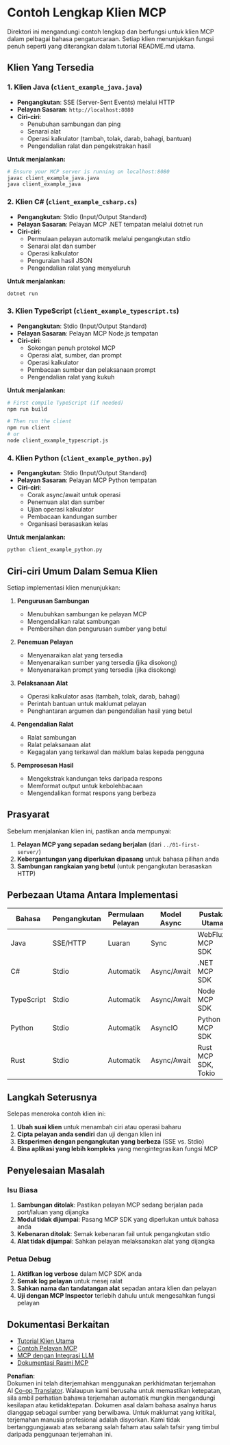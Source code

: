 <!--
CO_OP_TRANSLATOR_METADATA:
{
  "original_hash": "8358c13b5b6877e475674697cdc1a904",
  "translation_date": "2025-08-18T18:04:42+00:00",
  "source_file": "03-GettingStarted/02-client/complete_examples.md",
  "language_code": "ms"
}
-->
# Contoh Lengkap Klien MCP

Direktori ini mengandungi contoh lengkap dan berfungsi untuk klien MCP dalam pelbagai bahasa pengaturcaraan. Setiap klien menunjukkan fungsi penuh seperti yang diterangkan dalam tutorial README.md utama.

## Klien Yang Tersedia

### 1. Klien Java (`client_example_java.java`)

- **Pengangkutan**: SSE (Server-Sent Events) melalui HTTP
- **Pelayan Sasaran**: `http://localhost:8080`
- **Ciri-ciri**:
  - Penubuhan sambungan dan ping
  - Senarai alat
  - Operasi kalkulator (tambah, tolak, darab, bahagi, bantuan)
  - Pengendalian ralat dan pengekstrakan hasil

**Untuk menjalankan:**

```bash
# Ensure your MCP server is running on localhost:8080
javac client_example_java.java
java client_example_java
```

### 2. Klien C# (`client_example_csharp.cs`)

- **Pengangkutan**: Stdio (Input/Output Standard)
- **Pelayan Sasaran**: Pelayan MCP .NET tempatan melalui dotnet run
- **Ciri-ciri**:
  - Permulaan pelayan automatik melalui pengangkutan stdio
  - Senarai alat dan sumber
  - Operasi kalkulator
  - Penguraian hasil JSON
  - Pengendalian ralat yang menyeluruh

**Untuk menjalankan:**

```bash
dotnet run
```

### 3. Klien TypeScript (`client_example_typescript.ts`)

- **Pengangkutan**: Stdio (Input/Output Standard)
- **Pelayan Sasaran**: Pelayan MCP Node.js tempatan
- **Ciri-ciri**:
  - Sokongan penuh protokol MCP
  - Operasi alat, sumber, dan prompt
  - Operasi kalkulator
  - Pembacaan sumber dan pelaksanaan prompt
  - Pengendalian ralat yang kukuh

**Untuk menjalankan:**

```bash
# First compile TypeScript (if needed)
npm run build

# Then run the client
npm run client
# or
node client_example_typescript.js
```

### 4. Klien Python (`client_example_python.py`)

- **Pengangkutan**: Stdio (Input/Output Standard)  
- **Pelayan Sasaran**: Pelayan MCP Python tempatan
- **Ciri-ciri**:
  - Corak async/await untuk operasi
  - Penemuan alat dan sumber
  - Ujian operasi kalkulator
  - Pembacaan kandungan sumber
  - Organisasi berasaskan kelas

**Untuk menjalankan:**

```bash
python client_example_python.py
```

## Ciri-ciri Umum Dalam Semua Klien

Setiap implementasi klien menunjukkan:

1. **Pengurusan Sambungan**
   - Menubuhkan sambungan ke pelayan MCP
   - Mengendalikan ralat sambungan
   - Pembersihan dan pengurusan sumber yang betul

2. **Penemuan Pelayan**
   - Menyenaraikan alat yang tersedia
   - Menyenaraikan sumber yang tersedia (jika disokong)
   - Menyenaraikan prompt yang tersedia (jika disokong)

3. **Pelaksanaan Alat**
   - Operasi kalkulator asas (tambah, tolak, darab, bahagi)
   - Perintah bantuan untuk maklumat pelayan
   - Penghantaran argumen dan pengendalian hasil yang betul

4. **Pengendalian Ralat**
   - Ralat sambungan
   - Ralat pelaksanaan alat
   - Kegagalan yang terkawal dan maklum balas kepada pengguna

5. **Pemprosesan Hasil**
   - Mengekstrak kandungan teks daripada respons
   - Memformat output untuk kebolehbacaan
   - Mengendalikan format respons yang berbeza

## Prasyarat

Sebelum menjalankan klien ini, pastikan anda mempunyai:

1. **Pelayan MCP yang sepadan sedang berjalan** (dari `../01-first-server/`)
2. **Kebergantungan yang diperlukan dipasang** untuk bahasa pilihan anda
3. **Sambungan rangkaian yang betul** (untuk pengangkutan berasaskan HTTP)

## Perbezaan Utama Antara Implementasi

| Bahasa     | Pengangkutan | Permulaan Pelayan | Model Async | Pustaka Utama       |
|------------|--------------|-------------------|-------------|---------------------|
| Java       | SSE/HTTP     | Luaran            | Sync        | WebFlux, MCP SDK    |
| C#         | Stdio        | Automatik         | Async/Await | .NET MCP SDK        |
| TypeScript | Stdio        | Automatik         | Async/Await | Node MCP SDK        |
| Python     | Stdio        | Automatik         | AsyncIO     | Python MCP SDK      |
| Rust       | Stdio        | Automatik         | Async/Await | Rust MCP SDK, Tokio |

## Langkah Seterusnya

Selepas meneroka contoh klien ini:

1. **Ubah suai klien** untuk menambah ciri atau operasi baharu
2. **Cipta pelayan anda sendiri** dan uji dengan klien ini
3. **Eksperimen dengan pengangkutan yang berbeza** (SSE vs. Stdio)
4. **Bina aplikasi yang lebih kompleks** yang mengintegrasikan fungsi MCP

## Penyelesaian Masalah

### Isu Biasa

1. **Sambungan ditolak**: Pastikan pelayan MCP sedang berjalan pada port/laluan yang dijangka
2. **Modul tidak dijumpai**: Pasang MCP SDK yang diperlukan untuk bahasa anda
3. **Kebenaran ditolak**: Semak kebenaran fail untuk pengangkutan stdio
4. **Alat tidak dijumpai**: Sahkan pelayan melaksanakan alat yang dijangka

### Petua Debug

1. **Aktifkan log verbose** dalam MCP SDK anda
2. **Semak log pelayan** untuk mesej ralat
3. **Sahkan nama dan tandatangan alat** sepadan antara klien dan pelayan
4. **Uji dengan MCP Inspector** terlebih dahulu untuk mengesahkan fungsi pelayan

## Dokumentasi Berkaitan

- [Tutorial Klien Utama](./README.md)
- [Contoh Pelayan MCP](../../../../03-GettingStarted/01-first-server)
- [MCP dengan Integrasi LLM](../../../../03-GettingStarted/03-llm-client)
- [Dokumentasi Rasmi MCP](https://modelcontextprotocol.io/)

**Penafian**:  
Dokumen ini telah diterjemahkan menggunakan perkhidmatan terjemahan AI [Co-op Translator](https://github.com/Azure/co-op-translator). Walaupun kami berusaha untuk memastikan ketepatan, sila ambil perhatian bahawa terjemahan automatik mungkin mengandungi kesilapan atau ketidaktepatan. Dokumen asal dalam bahasa asalnya harus dianggap sebagai sumber yang berwibawa. Untuk maklumat yang kritikal, terjemahan manusia profesional adalah disyorkan. Kami tidak bertanggungjawab atas sebarang salah faham atau salah tafsir yang timbul daripada penggunaan terjemahan ini.
